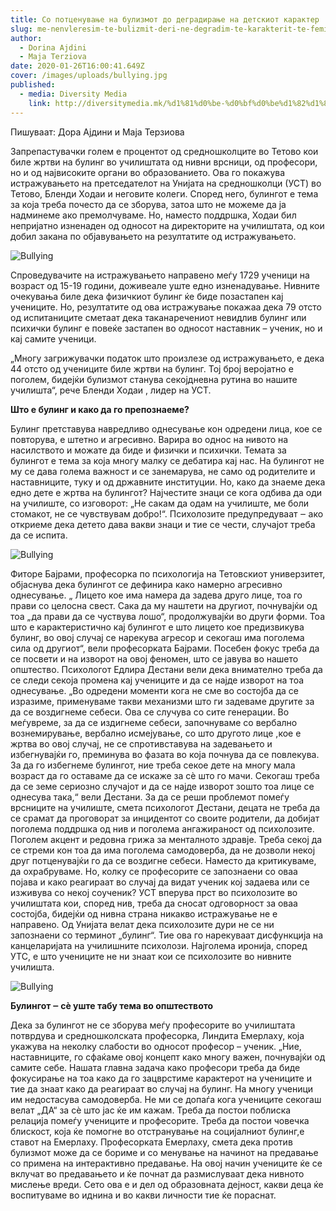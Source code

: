 ```yaml
---
title: Со потценување на булизмот до деградирање на детскиот карактер
slug: me-nenvleresim-te-bulizmit-deri-ne-degradim-te-karakterit-te-femijeve
author:
  - Dorina Ajdini
  - Maja Terziova
date: 2020-01-26T16:00:41.649Z
cover: /images/uploads/bullying.jpg
published:
  - media: Diversity Media
    link: http://diversitymedia.mk/%d1%81%d0%be-%d0%bf%d0%be%d1%82%d1%86%d0%b5%d0%bd%d1%83%d0%b2%d0%b0%d1%9a%d0%b5-%d0%bd%d0%b0-%d0%b1%d1%83%d0%bb%d0%b8%d0%b7%d0%bc%d0%be%d1%82-%d0%b4%d0%be-%d0%b4%d0%b5%d0%b3%d1%80%d0%b0%d0%b4%d0%b8/
---
```


Пишуваат: Дора Ајдини и Маја Терзиова

Запрепастувачки голем е процентот од средношколците во Тетово кои биле жртви на булинг во училиштата од нивни врсници, од професори, но и од највисоките органи во образованието. Ова го покажува истражувањето на претседателот на Унијата на средношколци (УСТ) во Тетово, Бленди Ходаи и неговите колеги. Според него, булингот е тема за која треба почесто да се зборува, затоа што не можеме да ја надминеме ако премолчуваме. Но, наместо поддршка, Ходаи бил непријатно изненаден од односот на директорите на училиштата, од кои добил закана по објавувањето на резултатите од истражувањето.

![Bullying](/images/uploads/bul-1.jpg)

Спроведувачите на истражувањето направено меѓу 1729 ученици на возраст од 15-19 години, доживеале уште едно изненадување. Нивните очекувања биле дека физичкиот булинг ќе биде позастапен кај учениците. Но, резултатите од ова истражување покажаа дека 79 отсто од испитаниците сметаат дека таканаречениот невидлив булинг или психички булинг е повеќе застапен во односот наставник – ученик, но и кај самите ученици.

„Многу загрижувачки податок што произлезе од истражувањето, е дека 44 отсто од учениците биле жртви на булинг. Тој број веројатно е поголем, бидејќи булизмот станува секојдневна рутина во нашите училишта“, рече Бленди Ходаи , лидер на УСТ.

**Што е булинг и како да го препознаеме?**

Булинг претставува навредливо однесување кон одредени лица, кое се повторува, е штетно и агресивно. Варира во однос на нивото на насилството и можате да биде и физички и психички. Темата за булингот е тема за која многу малку се дебатира кај нас. На булингот не му се дава голема важност и се занемарува, не само од родителите и наставниците, туку и од државните институции.
Но, како да знаеме дека едно дете е жртва на булингот? Најчестите знаци се кога одбива да оди на училиште, со изговорот: „Не сакам да одам на училиште, ме боли стомакот, не се чувствувам добро!“. Психолозите предупредуваат ‒ ако откриеме дека детето дава вакви знаци и тие се чести, случајот треба да се испита.

![Bullying](/images/uploads/bul-2.jpg)

Фиторе Бајрами, професорка по психологија на Тетовскиот универзитет, објаснува дека булингот се дефинира како намерно агресивно однесување.
„ Лицето кое има намера да задева друго лице, тоа го прави со целосна свест. Сака да му наштети на другиот, почнувајќи од тоа „да прави да се чуствува лошо“, продолжувајќи во други форми. Тоа што е карактеристично кај булингот е што лицето кое предизвикува булинг, во овој случај се нарекува агресор и секогаш има поголема сила од другиот“, вели професорката Бајрами.
Посебен фокус треба да се посвети и на изворот на овој феномен, што се јавува во нашето општество. Психологот Едлира Дестани вели дека внимателно треба да се следи секоја промена кај учениците и да се најде изворот на тоа однесување.
„Во одредени моменти кога не сме во состојба да се изразиме, применуваме такви механизми што ги задеваме другите за да се воздигнеме себеси. Ова се случува со сите генерации. Во меѓувреме, за да се издигнеме себеси, започнуваме со вербално вознемирување, вербално исмејување, со што другото лице ,кое е жртва во овој случај, не се спротивставува на задевањето и избегнувајќи го, преминува во фазата во која почнува да се повлекува. За да го избегнеме булингот, ние треба секое дете на многу мала возраст да го оставаме да се искаже за сѐ што го мачи. Секогаш треба да се земе сериозно случајот и да се најде изворот зошто тоа лице се однесува така,“ вели Дестани.
За да се реши проблемот помеѓу врсниците на училиште, смета психологот Дестани, децата не треба да се срамат да проговорат за инцидентот со своите родители, да добијат поголема поддршка од нив и поголема ангажираност од психолозите. Поголем акцент и редовна грижа за менталното здравје. Треба секој да се стреми кон тоа да има поголема самодоверба, да не дозволи некој друг потценувајќи го да се воздигне себеси. Наместо да критикуваме, да охрабруваме.
Но, колку се професорите се запознаени со оваа појава и како реагираат во случај да видат ученик кој задаева или се изживува со некој соученик?
УСТ вперува прст во психолозите во училиштата кои, според нив, треба да сносат одговорност за оваа состојба, бидејќи од нивна страна никакво истражување не е направено. Од Унијата велат дека психолозите дури не се ни запознаени со терминот „булинг“. Тие ова го нарекуваат дисфункција на канцеларијата на училишните психолози. Најголема иронија, според УТС, е што учениците не ни знаат кои се психолозите во нивните училишта.

![Bullying](/images/uploads/bul3.jpg)

**Булингот ‒ сѐ уште табу тема во општеството**

Дека за булингот не се зборува меѓу професорите во училиштата потврдува и средношколската професорка, Линдита Емерлаху, која укажува на неколку слабости во односот професор – ученик.
„Ние, наставниците, го сфаќаме овој концепт како многу важен, почнувајќи од самите себе. Нашата главна задача како професори треба да биде фокусирање на тоа како да го зацврстиме карактерот на учениците и тие да знаат како да реагираат во случај на булинг. На многу ученици им недостасува самодоверба. Не ми се допаѓа кога учениците секогаш велат „ДА“ за сѐ што јас ќе им кажам. Треба да постои поблиска релација помеѓу учениците и професорите. Треба да постои човечка блискост, која ќе помогне во отстранување на социјалниот булинг,е ставот на Емерлаху.
Професорката Емерлаху, смета дека против булизмот може да се бориме и со менување на начинот на предавање со примена на интерактивно предавање. На овој начин учениците ќе се вклучат во предавањето и ќе почнат да размислуваат дека нивното мислење вреди.
Сето ова е и дел од образовната дејност, какви деца ќе воспитуваме во иднина и во какви личности тие ќе пораснат.
